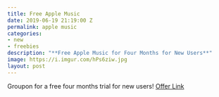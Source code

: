 ```yaml
---
title: Free Apple Music
date: 2019-06-19 21:19:00 Z
permalink: apple music
categories:
- new
- freebies
description: "**Free Apple Music for Four Months for New Users**"
image: https://i.imgur.com/hPs6ziw.jpg
layout: post
---
```


Groupon for a free four months trial for new users! 
[Offer Link](https://www.groupon.com/deals/n-apple-music-2)